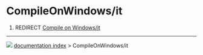 # CompileOnWindows/it
1.  REDIRECT [Compile on Windows/it](Compile_on_Windows/it.md)



---
![](images/Button_right.svg) [documentation index](../README.md) > CompileOnWindows/it

